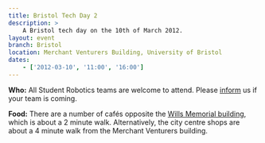 ```yaml
---
title: Bristol Tech Day 2
description: >
    A Bristol tech day on the 10th of March 2012.
layout: event
branch: Bristol
location: Merchant Venturers Building, University of Bristol
dates:
    - ['2012-03-10', '11:00', '16:00']
---
```


**Who:** All Student Robotics teams are welcome to attend. Please [inform](/about/contactus) us if your team is coming.

**Food:** There are a number of cafés opposite the [Wills Memorial building](http://www.bristol.ac.uk/conferences-hospitality/conferences/precinct/willsmemorial), which is about a 2 minute walk. Alternatively, the city centre shops are about a 4 minute walk from the Merchant Venturers building.
